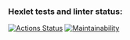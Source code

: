 ### Hexlet tests and linter status:
[![Actions Status](https://github.com/ShvetsovYura/python-project-49/workflows/hexlet-check/badge.svg)](https://github.com/ShvetsovYura/python-project-49/actions)
[![Maintainability](https://api.codeclimate.com/v1/badges/cb5c22dcb80af719b513/maintainability)](https://codeclimate.com/github/ShvetsovYura/python-project-49/maintainability)